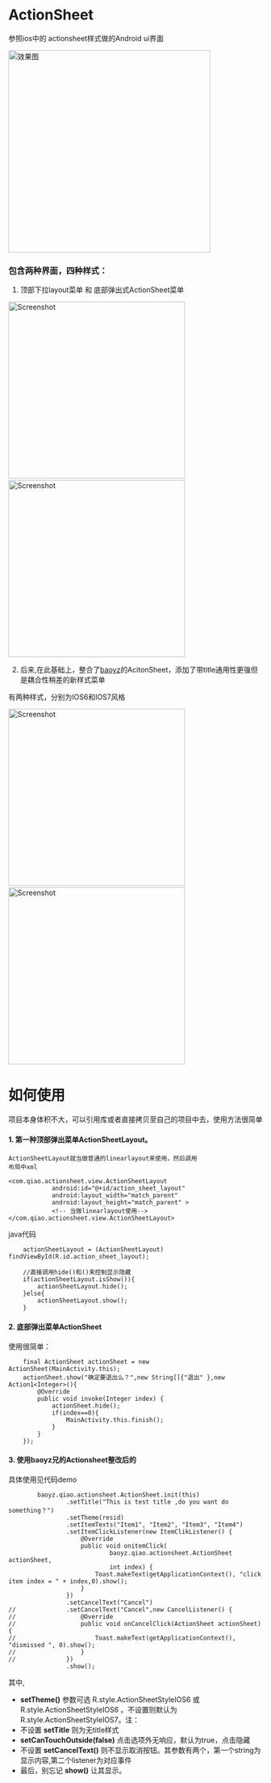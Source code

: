 # ActionSheet
参照ios中的 actionsheet样式做的Android ui界面

<img src="http://img.blog.csdn.net/20150522203925438"  width="400" alt="效果图"/>

### 包含两种界面，四种样式：

1. 顶部下拉layout菜单 和 底部弹出式ActionSheet菜单
<p>
   <img src="http://upload-images.jianshu.io/upload_images/125949-db227cd950489727.jpg"  width="350" alt="Screenshot"/>
   &nbsp;&nbsp;
   <img src="http://upload-images.jianshu.io/upload_images/125949-8310bcf4d6e63e25.jpg" width="350" alt="Screenshot"/>
</p>


2. 后来,在此基础上，整合了[baoyz](https://github.com/baoyongzhang/ActionSheetForAndroid)的AcitonSheet，添加了带title通用性更强但是耦合性稍差的新样式菜单

有两种样式，分别为IOS6和IOS7风格
<p>
   <img src="http://upload-images.jianshu.io/upload_images/125949-e9e32abc216b6821.png" width="350" alt="Screenshot"/>
   &nbsp;&nbsp;
   <img src="http://upload-images.jianshu.io/upload_images/125949-d67f1ec0ad8527dd.png" width="350" alt="Screenshot"/>
</p>

# 如何使用
项目本身体积不大，可以引用库或者直接拷贝至自己的项目中去，使用方法很简单

#### 1. 第一种顶部弹出菜单ActionSheetLayout。 
    ActionSheetLayout就当做普通的linearlayout来使用，然后调用
    布局中xml

    <com.qiao.actionsheet.view.ActionSheetLayout
                android:id="@+id/action_sheet_layout"
                android:layout_width="match_parent"
                android:layout_height="match_parent" >
                <!-- 当做linearlayout使用-->
    </com.qiao.actionsheet.view.ActionSheetLayout>

  java代码
         
    	actionSheetLayout = (ActionSheetLayout) findViewById(R.id.action_sheet_layout);

    	//直接调用hide()和()来控制显示隐藏
    	if(actionSheetLayout.isShow()){
    		actionSheetLayout.hide();
    	}else{
    		actionSheetLayout.show();
    	}

#### 2. 底部弹出菜单ActionSheet  
使用很简单：

		final ActionSheet actionSheet = new ActionSheet(MainActivity.this);
		actionSheet.show("确定要退出么？",new String[]{"退出" },new Action1<Integer>(){
			@Override
			public void invoke(Integer index) {
				actionSheet.hide();
				if(index==0){
					MainActivity.this.finish();
				}
			}
		});

#### 3. 使用baoyz兄的Actionsheet整改后的  
具体使用见代码demo
```
		baoyz.qiao.actionsheet.ActionSheet.init(this)
				.setTitle("This is test title ,do you want do something？")
				.setTheme(resid)
				.setItemTexts("Item1", "Item2", "Item3", "Item4")
				.setItemClickListener(new ItemClikListener() {
					@Override
					public void onitemClick(
							baoyz.qiao.actionsheet.ActionSheet actionSheet,
							int index) {
						Toast.makeText(getApplicationContext(), "click item index = " + index,0).show();
					}
				})
				.setCancelText("Cancel")
//				.setCancelText("Cancel",new CancelListener() {
//					@Override
//					public void onCancelClick(ActionSheet actionSheet) {
//						Toast.makeText(getApplicationContext(), "dismissed ", 0).show();
//					}
//				})
				.show();
```

其中,
+ **setTheme()** 参数可选 R.style.ActionSheetStyleIOS6 或 R.style.ActionSheetStyleIOS6 。不设置则默认为 R.style.ActionSheetStyleIOS7。注：
+ 不设置 **setTitle** 则为无title样式
+  **setCanTouchOutside(false)** 点击选项外无响应，默认为true，点击隐藏
+ 不设置 **setCancelText()** 则不显示取消按钮。其参数有两个，第一个string为显示内容,第二个listener为对应事件
+ 最后，别忘记 **show()** 让其显示。
